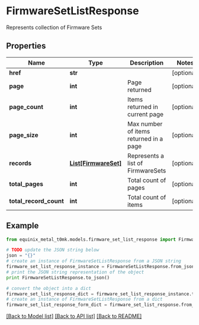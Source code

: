 # FirmwareSetListResponse

Represents collection of Firmware Sets

## Properties
Name | Type | Description | Notes
------------ | ------------- | ------------- | -------------
**href** | **str** |  | [optional] 
**page** | **int** | Page returned | [optional] 
**page_count** | **int** | Items returned in current page | [optional] 
**page_size** | **int** | Max number of items returned in a page | [optional] 
**records** | [**List[FirmwareSet]**](FirmwareSet.md) | Represents a list of FirmwareSets | [optional] 
**total_pages** | **int** | Total count of pages | [optional] 
**total_record_count** | **int** | Total count of items | [optional] 

## Example

```python
from equinix_metal_t0mk.models.firmware_set_list_response import FirmwareSetListResponse

# TODO update the JSON string below
json = "{}"
# create an instance of FirmwareSetListResponse from a JSON string
firmware_set_list_response_instance = FirmwareSetListResponse.from_json(json)
# print the JSON string representation of the object
print FirmwareSetListResponse.to_json()

# convert the object into a dict
firmware_set_list_response_dict = firmware_set_list_response_instance.to_dict()
# create an instance of FirmwareSetListResponse from a dict
firmware_set_list_response_form_dict = firmware_set_list_response.from_dict(firmware_set_list_response_dict)
```
[[Back to Model list]](../README.md#documentation-for-models) [[Back to API list]](../README.md#documentation-for-api-endpoints) [[Back to README]](../README.md)


